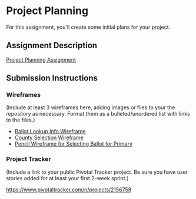 # Project Planning
For this assignment, you'll create some initial plans for your project.

## Assignment Description
[Project Planning Assignment](https://education.launchcode.org/liftoff/assignments/planning/)

## Submission Instructions

### Wireframes

(Include at least 3 wireframes here, adding images or files to your the repository as necessary. Format them as a bulleted/unordered list with links to the files.)

* [Ballot Lookup Info Wireframe](https://github.com/Todd-Ro/liftoff-assignments/blob/master/P3-Project_Planning/Ballot_Finder.jpg)
* [County Selection Wireframe](https://github.com/Todd-Ro/liftoff-assignments/blob/master/P3-Project_Planning/County_Info_Selection.jpg)
* [Pencil Wireframe for Selecting Ballot for Primary](https://github.com/Todd-Ro/liftoff-assignments/blob/master/P3-Project_Planning/Primary_Ballot_Pencil.jpg)

### Project Tracker

(Include a link to your public Pivotal Tracker project. Be sure you have user stories added for at least your first 2-week sprint.)

https://www.pivotaltracker.com/n/projects/2156758